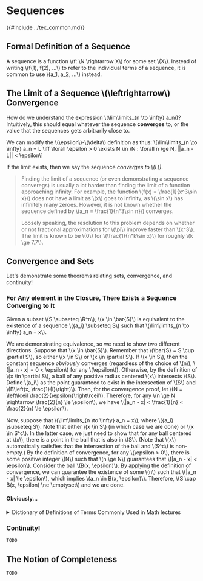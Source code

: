 # Sequences

{{#include ../tex_common.md}}

## Formal Definition of a Sequence

A sequence is a function \\(f: \N \rightarrow X\\) for some set \\(X\\). Instead of writing \\(f(1), f(2), ...\\) to refer to the individual terms of a sequence, it is common to use \\(a_1, a_2, ...\\) instead.

## The Limit of a Sequence \\(\leftrightarrow\\) Convergence

How do we understand the expression \\(\lim\limits_{n \to \infty} a_n\\)? Intuitively, this should equal whatever the sequence **converges** to, or the value that the sequences gets arbitrarily close to.

We can modify the \\(\epsilon\\)-\\(\delta\\) definition as thus: \\[\lim\limits_{n \to \infty} a_n = L \iff \forall \epsilon > 0 \exists N \in \N : \forall n \ge N, ||a_n - L|| < \epsilon\\]

If the limit exists, then we say the sequence _converges to \\(L\\)_. 

> Finding the limit of a sequence (or even demonstrating a sequence converegs) is usually a lot harder than finding the limit of a function approaching infinity. For example, the function \\(f(x) = \frac{1}{x^3\sin x}\\) does not have a limit as \\(x\\) goes to infinity, as \\(\sin x\\) has infinitely many zeroes. However, it is not known whether the sequence defined by \\(a_n = \frac{1}{n^3\sin n}\\) converges.
>
> Loosely speaking, the resolution to this problem depends on whether or not fractional approximations for \\(\pi\\) improve faster than \\(x^3\\). The limit is known to be \\(0\\) for \\(\frac{1}{n^k\sin x}\\) for roughly \\(k \ge 7.7\\).

## Convergence and Sets

Let's demonstrate some theorems relating sets, convergence, and continuity!

### For Any element in the Closure, There Exists a Sequence Converging to It

Given a subset \\(S \subseteq \R^n\\), \\(x \in \bar{S}\\) is equivalent to the existence of a sequence \\(\{a_i\} \subseteq S\\) such that \\(\lim\limits_{n \to \infty} a_n = x\\).

We are demonstrating equivalence, so we need to show two different directions. Suppose that \\(x \in \bar{S}\\). Remember that \\(\bar{S} = S \cup \partial S\\), so either \\(x \in S\\) or \\(x \in \partial S\\). If \\(x \in S\\), then the constant sequence _obviously_ converges (regardless of the choice of \\(n\\), \\(|a_n - x| = 0 < \epsilon\\) for any \\(\epsilon\\)). Otherwise, by the definition of \\(x \in \partial S\\), a ball of any positive radius centered \\(x\\) intersects \\(S\\). Define \\(a_i\\) as the point guaranteed to exist in the intersection of \\(S\\) and \\(B\left(x, \frac{1}{i}\right)\\). Then, for the convergence proof, let \\(N = \left\lceil \frac{2}{\epsilon}\right\rceil\\). Therefore, for any \\(n \ge N \rightarrow \frac{2}{n} \le \epsilon\\), we have \\(|a_n - x| < \frac{1}{n} < \frac{2}{n} \le \epsilon\\).

Now, suppose that \\(\lim\limits_{n \to \infty} a_n = x\\), where \\(\{a_i\} \subseteq S\\). Note that either \\(x \in S\\) (in which case we are done) or \\(x \in S^c\\). In the latter case, we just need to show that for any ball centered at \\(x\\), there is a point in the ball that is also in \\(S\\). (Note that \\(x\\) automatically satisfies that the intersection of the ball and \\(S^c\\) is non-empty.) By the definition of convergence, for any \\(\epsilon > 0\\), there is some positive integer \\(N\\) such that \\(n \ge N\\) guarantees that \\(|a_n - x| < \epsilon\\). Consider the ball \\(B(x, \epsilon)\\). By applying the definition of convergence, we can guarantee the existence of some \\(n\\) such that \\(|a_n - x| \le \epsilon\\), which implies \\(a_n \in B(x, \epsilon)\\). Therefore, \\(S \cap B(x, \epsilon) \ne \emptyset\\) and we are done.

#### Obviously...

<details>
<summary>Dictionary of Definitions of Terms Commonly Used in Math lectures</summary>
CLEARLY:
I don't want to write down all the "in- between" steps.

TRIVIAL:
If I have to show you how to do this, you're in the wrong class.

OBVIOUSLY:
I hope you weren't sleeping when we discussed this earlier, because I refuse to repeat it.

RECALL:
I shouldn't have to tell you this, but for those of you who erase your memory tapes after every test...

WLOG (Without Loss Of Generality):
I'm not about to do all the possible cases, so I'll do one and let you figure out the rest.

IT CAN EASILY BE SHOWN:
Even you, in your finite wisdom, should be able to prove this without me holding your hand.

CHECK or CHECK FOR YOURSELF:
This is the boring part of the proof, so you can do it on your own time.

SKETCH OF A PROOF:
I couldn't verify all the details, so I'll break it down into the parts I couldn't prove.

HINT:
The hardest of several possible ways to do a proof.

BRUTE FORCE (AND IGNORANCE):
Four special cases, three counting arguments, two long inductions, "and a partridge in a pair tree."

SOFT PROOF:
One third less filling (of the page) than your regular proof, but it requires two extra years of course work just to understand the terms.

ELEGANT PROOF:
Requires no previous knowledge of the subject matter and is less than ten lines long.

SIMILARLY:
At least one line of the proof of this case is the same as before.

CANONICAL FORM:
4 out of 5 mathematicians surveyed recommended this as the final form for their students who choose to finish.

TFAE (The Following Are Equivalent):
If I say this it means that, and if I say that it means the other thing, and if I say the other thing...

BY A PREVIOUS THEOREM:
I don't remember how it goes (come to think of it I'm not really sure we did this at all), but if I stated it right (or at all), then the rest of this follows.

TWO LINE PROOF:
I'll leave out everything but the conclusion, you can't question 'em if you can't see 'em.

BRIEFLY:
I'm running out of time, so I'll just write and talk faster.

LET'S TALK THROUGH IT:
I don't want to write it on the board lest I make a mistake.

PROCEED FORMALLY:
Manipulate symbols by the rules without any hint of their true meaning (popular in pure math courses).

QUANTIFY:
I can't find anything wrong with your proof except that it won't work if x is a moon of Jupiter (Popular in applied math courses).

PROOF OMITTED:
Trust me, It's true.

[Credits](https://www.math.utah.edu/~cherk/mathjokes.html)
</details>

### Continuity!

`TODO`

## The Notion of Completeness

`TODO`